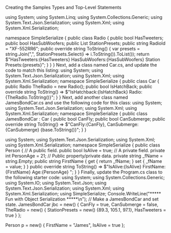 Creating the Samples Types and Top-Level Statements

using System;
using System.Linq;
using System.Collections.Generic;
using System.Text.Json.Serialization;
using System.Xml;
using System.Xml.Serialization;

namespace SimpleSerialize
{
public class Radio
{
public bool HasTweeters;
public bool HasSubWoofers;
public List<double> StationPresets;
public string RadioId = "XF-552RR6";
public override string ToString()
{
var presets = string.Join(",", StationPresets.Select(i => i.ToString()).ToList());
return $"HasTweeters:{HasTweeters} HasSubWoofers:{HasSubWoofers} Station
Presets:{presets}";
}
}
}
Next, add a class named Car.cs, and update the code to match this listing:
using System;
using System.Text.Json.Serialization;
using System.Xml;
using System.Xml.Serialization;
namespace SimpleSerialize
{
public class Car
{
public Radio TheRadio = new Radio();
public bool IsHatchBack;
public override string ToString()
=> $"IsHatchback:{IsHatchBack} Radio:{TheRadio.ToString()}";
}
}
Next, add another class named JamesBondCar.cs and use the following code for this class:
using System;
using System.Text.Json.Serialization;
using System.Xml;
using System.Xml.Serialization;
namespace SimpleSerialize
{
public class JamesBondCar : Car
{
public bool CanFly;
public bool CanSubmerge;
public override string ToString()
=> $"CanFly:{CanFly}, CanSubmerge:{CanSubmerge} {base.ToString()}";
}
}


using System;
using System.Text.Json.Serialization;
using System.Xml;
using System.Xml.Serialization;
namespace SimpleSerialize
{
public class Person
{
// A public field.
public bool IsAlive = true;
// A private field.
private int PersonAge = 21;
// Public property/private data.
private string _fName = string.Empty;
public string FirstName
{
get { return _fName; }
set { _fName = value; }
}
public override string ToString() =>
$"IsAlive:{IsAlive} FirstName:{FirstName} Age:{PersonAge} ";
}
}
Finally, update the Program.cs class to the following starter code:
using System;
using System.Collections.Generic;
using System.IO;
using System.Text.Json;
using System.Text.Json.Serialization;
using System.Xml;
using System.Xml.Serialization;
using SimpleSerialize;
Console.WriteLine("***** Fun with Object Serialization *****\n");
// Make a JamesBondCar and set state.
JamesBondCar jbc = new()
{
CanFly = true,
CanSubmerge = false,
TheRadio = new()
{
StationPresets = new() {89.3, 105.1, 97.1},
HasTweeters = true
}
};

Person p = new()
{
FirstName = "James",
IsAlive = true
};

